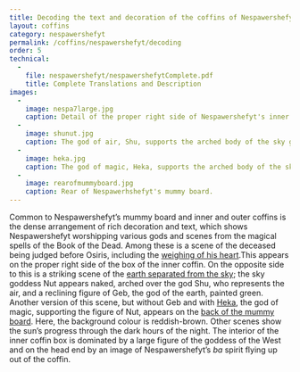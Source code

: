 ```yaml
---
title: Decoding the text and decoration of the coffins of Nespawershefyt
layout: coffins
category: nespawershefyt
permalink: /coffins/nespawershefyt/decoding
order: 5
technical:
  -
    file: nespawershefyt/nespawershefytComplete.pdf
    title: Complete Translations and Description
images:
  -
    image: nespa7large.jpg
    caption: Detail of the proper right side of Nespawershefyt's inner coffin box showing the weighing of the heart scene.
  -
    image: shunut.jpg
    caption: The god of air, Shu, supports the arched body of the sky goddess, Nut, with the earth god, Geb, reclining below.
  - 
    image: heka.jpg
    caption: The god of magic, Heka, supports the arched body of the sky goddess Nut.
  - 
    image: rearofmummyboard.jpg
    caption: Rear of Nespawerhshefyt's mummy board.
---
```


Common to Nespawershefyt’s mummy board and inner and outer coffins is the dense arrangement of rich decoration and text, which shows Nespawershefyt worshipping various gods and scenes from the magical spells of the Book of the Dead. Among these is a scene of the deceased being judged before Osiris, including the [weighing of his heart](/images/nespawershefyt/nespa7large.jpg).This appears on the proper right side of the box of the inner coffin. On the opposite side to this is a striking scene of the [earth separated from the sky](/images/nespawershefyt/shunut.jpg); the sky goddess Nut appears naked, arched over the god Shu, who represents the air, and a reclining figure of Geb, the god of the earth, painted green. Another version of this scene, but without Geb and with [Heka](/images/nespawershefyt/heka.jpg), the god of magic, supporting the figure of Nut, appears on the [back of the mummy board](/images/nespawershefyt/rearofmummyboard.jpg). Here, the background colour is reddish-brown. Other scenes show the sun’s progress through the dark hours of the night. The interior of the inner coffin box is dominated by a large figure of the goddess of the West and on the head end by an image of Nespawershefyt’s _ba_ spirit flying up out of the coffin.
